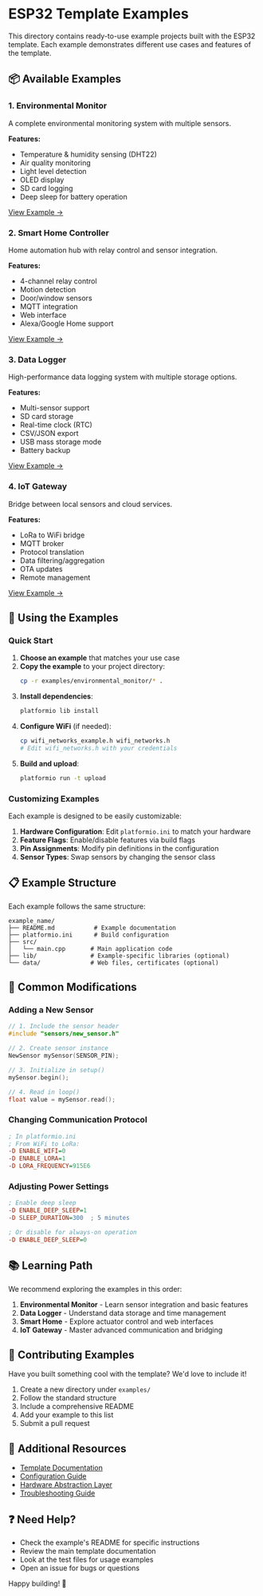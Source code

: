 # ESP32 Template Examples

This directory contains ready-to-use example projects built with the ESP32 template. Each example demonstrates different use cases and features of the template.

## 📦 Available Examples

### 1. Environmental Monitor
A complete environmental monitoring system with multiple sensors.

**Features:**
- Temperature & humidity sensing (DHT22)
- Air quality monitoring
- Light level detection
- OLED display
- SD card logging
- Deep sleep for battery operation

[View Example →](./environmental_monitor/)

### 2. Smart Home Controller
Home automation hub with relay control and sensor integration.

**Features:**
- 4-channel relay control
- Motion detection
- Door/window sensors
- MQTT integration
- Web interface
- Alexa/Google Home support

[View Example →](./smart_home/)

### 3. Data Logger
High-performance data logging system with multiple storage options.

**Features:**
- Multi-sensor support
- SD card storage
- Real-time clock (RTC)
- CSV/JSON export
- USB mass storage mode
- Battery backup

[View Example →](./data_logger/)

### 4. IoT Gateway
Bridge between local sensors and cloud services.

**Features:**
- LoRa to WiFi bridge
- MQTT broker
- Protocol translation
- Data filtering/aggregation
- OTA updates
- Remote management

[View Example →](./iot_gateway/)

## 🚀 Using the Examples

### Quick Start

1. **Choose an example** that matches your use case
2. **Copy the example** to your project directory:
   ```bash
   cp -r examples/environmental_monitor/* .
   ```
3. **Install dependencies**:
   ```bash
   platformio lib install
   ```
4. **Configure WiFi** (if needed):
   ```bash
   cp wifi_networks_example.h wifi_networks.h
   # Edit wifi_networks.h with your credentials
   ```
5. **Build and upload**:
   ```bash
   platformio run -t upload
   ```

### Customizing Examples

Each example is designed to be easily customizable:

1. **Hardware Configuration**: Edit `platformio.ini` to match your hardware
2. **Feature Flags**: Enable/disable features via build flags
3. **Pin Assignments**: Modify pin definitions in the configuration
4. **Sensor Types**: Swap sensors by changing the sensor class

## 📋 Example Structure

Each example follows the same structure:

```
example_name/
├── README.md           # Example documentation
├── platformio.ini      # Build configuration
├── src/
│   └── main.cpp       # Main application code
├── lib/               # Example-specific libraries (optional)
└── data/              # Web files, certificates (optional)
```

## 🔧 Common Modifications

### Adding a New Sensor

```cpp
// 1. Include the sensor header
#include "sensors/new_sensor.h"

// 2. Create sensor instance
NewSensor mySensor(SENSOR_PIN);

// 3. Initialize in setup()
mySensor.begin();

// 4. Read in loop()
float value = mySensor.read();
```

### Changing Communication Protocol

```ini
; In platformio.ini
; From WiFi to LoRa:
-D ENABLE_WIFI=0
-D ENABLE_LORA=1
-D LORA_FREQUENCY=915E6
```

### Adjusting Power Settings

```ini
; Enable deep sleep
-D ENABLE_DEEP_SLEEP=1
-D SLEEP_DURATION=300  ; 5 minutes

; Or disable for always-on operation
-D ENABLE_DEEP_SLEEP=0
```

## 📚 Learning Path

We recommend exploring the examples in this order:

1. **Environmental Monitor** - Learn sensor integration and basic features
2. **Data Logger** - Understand data storage and time management
3. **Smart Home** - Explore actuator control and web interfaces
4. **IoT Gateway** - Master advanced communication and bridging

## 🤝 Contributing Examples

Have you built something cool with the template? We'd love to include it!

1. Create a new directory under `examples/`
2. Follow the standard structure
3. Include a comprehensive README
4. Add your example to this list
5. Submit a pull request

## 📖 Additional Resources

- [Template Documentation](../README_TEMPLATE.md)
- [Configuration Guide](../TEMPLATE_CONFIG_GUIDE.md)
- [Hardware Abstraction Layer](../docs/HAL_GUIDE.md)
- [Troubleshooting Guide](../TROUBLESHOOTING.md)

## ❓ Need Help?

- Check the example's README for specific instructions
- Review the main template documentation
- Look at the test files for usage examples
- Open an issue for bugs or questions

Happy building! 🚀